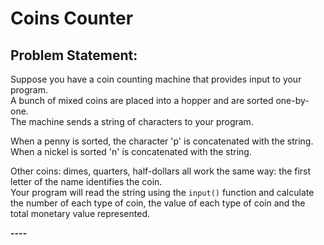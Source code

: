 # Coins Counter

## Problem Statement:

Suppose you have a coin counting machine that provides input to your program.  
A bunch of mixed coins are placed into a hopper and are sorted one-by-one.  
The machine sends a string of characters to your program.  

When a penny is sorted, the character 'p' is concatenated with the string.  
When a nickel is sorted 'n' is concatenated with the string. 

Other coins: dimes, quarters, half-dollars all work the same way: the first letter of the name identifies the coin.  
Your program will read the string using the `input()` function and calculate the number of each type of coin, the value of each type of coin and the total monetary value represented.

__----__
